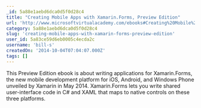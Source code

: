 ```yaml
---
_id: 5a88e1aebd6dca0d5f0d28c4
title: "Creating Mobile Apps with Xamarin.Forms, Preview Edition"
url: 'http://www.microsoftvirtualacademy.com/ebooks#Creating%20Mobile%20Apps%20with%20Xamarin.Forms,%20Preview%20Edition'
category: 5a88e1aebd6dca0d5f0d28c4
slug: 'creating-mobile-apps-with-xamarin-forms-preview-edition'
user_id: 5a83ce59d6eb0005c4ecda2c
username: 'bill-s'
createdOn: '2014-10-04T07:04:07.000Z'
tags: []
---
```


This Preview Edition ebook is about writing applications for Xamarin.Forms, the new mobile development platform for iOS, Android, and Windows Phone unveiled by Xamarin in May 2014. Xamarin.Forms lets you write shared user-interface code in C# and XAML that maps to native controls on these three platforms.
